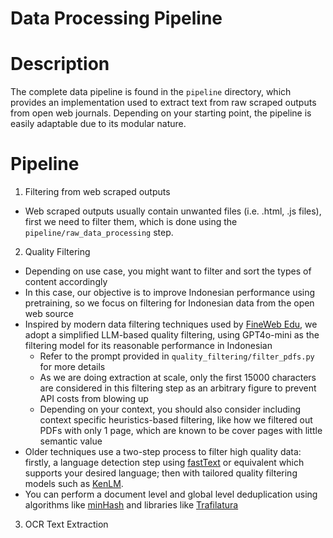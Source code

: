 # Data Processing Pipeline

# Description
The complete data pipeline is found in the ```pipeline``` directory, which provides an implementation used to extract text from raw scraped outputs from open web journals. Depending on your starting point, the pipeline is easily adaptable due to its modular nature. 

# Pipeline
1. Filtering from web scraped outputs
* Web scraped outputs usually contain unwanted files (i.e. .html, .js files), first we need to filter them, which is done using the ```pipeline/raw_data_processing``` step. 

2. Quality Filtering
* Depending on use case, you might want to filter and sort the types of content accordingly
* In this case, our objective is to improve Indonesian performance using pretraining, so we focus on filtering for Indonesian data from the open web source
* Inspired by modern data filtering techniques used by [FineWeb Edu](https://huggingface.co/datasets/HuggingFaceFW/fineweb-edu), we adopt a simplified LLM-based quality filtering, using GPT4o-mini as the filtering model for its reasonable performance in Indonesian
   * Refer to the prompt provided in ```quality_filtering/filter_pdfs.py``` for more details
   * As we are doing extraction at scale, only the first 15000 characters are considered in this filtering step as an arbitrary figure to prevent API costs from blowing up
   * Depending on your context, you should also consider including context specific heuristics-based filtering, like how we filtered out PDFs with only 1 page, which are known to be cover pages with little semantic value
* Older techniques use a two-step process to filter high quality data: firstly, a language detection step using [fastText](https://github.com/facebookresearch/fastText) or equivalent which supports your desired language; then with tailored quality filtering models such as [KenLM](https://www.arxiv.org/abs/2409.09613).
* You can perform a document level and global level deduplication using algorithms like [minHash](https://ekzhu.com/datasketch/lsh.html) and libraries like [Trafilatura](https://trafilatura.readthedocs.io/en/latest/)
  
3. OCR Text Extraction
